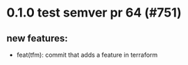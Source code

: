 # 0.1.0 test semver pr 64 (#751)

## new features:
* feat(tfm): commit that adds a feature in terraform

